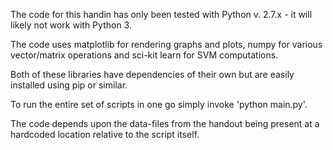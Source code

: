 The code for this handin has only been tested with Python v. 2.7.x - it will likely not work with Python 3.

The code uses matplotlib for rendering graphs and plots, numpy for various vector/matrix operations and sci-kit learn for SVM computations.

Both of these libraries have dependencies of their own but are easily installed using pip or similar.

To run the entire set of scripts in one go simply invoke 'python main.py'.

The code depends upon the data-files from the handout being present at a hardcoded location relative to the script itself.